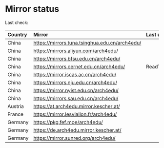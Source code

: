 <script src="./time.js"></script>
# Mirror status
Last check: <script type="text/javascript">localize(1747672292.496856);</script>

|Country|Mirror|Last update|
|:------|:-----|:----------|
|China|https://mirrors.tuna.tsinghua.edu.cn/arch4edu/|<script type="text/javascript">localize(1747637266);</script>|
|China|https://mirrors.aliyun.com/arch4edu/|<script type="text/javascript">localize(1747637266);</script>|
|China|https://mirrors.bfsu.edu.cn/arch4edu/|<script type="text/javascript">localize(1747637266);</script>|
|China|https://mirrors.cernet.edu.cn/arch4edu/|ReadTimeout|
|China|https://mirror.iscas.ac.cn/arch4edu/|<script type="text/javascript">localize(1747637266);</script>|
|China|https://mirrors.nju.edu.cn/arch4edu/|<script type="text/javascript">localize(1747550597);</script>|
|China|https://mirror.nyist.edu.cn/arch4edu/|<script type="text/javascript">localize(1747637266);</script>|
|China|https://mirrors.sau.edu.cn/arch4edu/|<script type="text/javascript">localize(1731653531);</script>|
|Austria|https://at.arch4edu.mirror.kescher.at/|<script type="text/javascript">localize(1747637266);</script>|
|France|https://mirror.lesviallon.fr/arch4edu/|<script type="text/javascript">localize(1747637266);</script>|
|Germany|https://pkg.fef.moe/arch4edu/|<script type="text/javascript">localize(1747637266);</script>|
|Germany|https://de.arch4edu.mirror.kescher.at/|<script type="text/javascript">localize(1747637266);</script>|
|Germany|https://mirror.sunred.org/arch4edu/|<script type="text/javascript">localize(1747637266);</script>|

<script src="./tablefilter/tablefilter.js"></script>
<script src="./table.js"></script>
